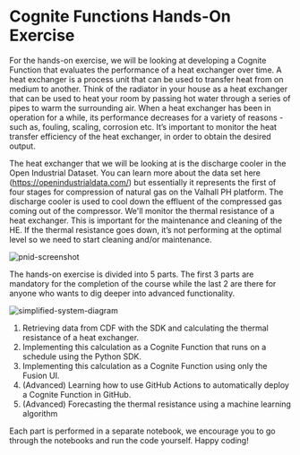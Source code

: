 # Cognite Functions Hands-On Exercise

For the hands-on exercise, we will be looking at developing a Cognite Function that evaluates the performance of a heat exchanger over time. A heat exchanger is a process unit that can be used to transfer heat from on medium to another. Think of the radiator in your house as a heat exchanger that can be used to heat your room by passing hot water through a series of pipes to warm the surrounding air. When a heat exchanger has been in operation for a while, its performance decreases for a variety of reasons - such as, fouling, scaling, corrosion etc. It’s important to monitor the heat transfer efficiency of the heat exchanger, in order to obtain the desired output.

The heat exchanger that we will be looking at is the discharge cooler in the Open Industrial Dataset. You can learn more about the data set here (https://openindustrialdata.com/) but essentially it represents the first of four stages for compression of natural gas on the Valhall PH platform. The discharge cooler is used to cool down the effluent of the compressed gas coming out of the compressor. We'll monitor the thermal resistance of a heat exchanger. This is important for the maintenance and cleaning of the HE. If the thermal resistance goes down, it’s not performing at the optimal level so we need to start cleaning and/or maintenance.

![pnid-screenshot](https://user-images.githubusercontent.com/29730122/183856518-775e8061-f9f1-4d8b-8717-75bb0c4b93f2.png)


The hands-on exercise is divided into 5 parts. The first 3 parts are mandatory for the completion of the course while the last 2 are there for anyone who wants to dig deeper into advanced functionality.

![simplified-system-diagram](https://user-images.githubusercontent.com/29730122/182669351-f2ec16fc-1f01-4a90-8f52-5b8548ea353e.png)

1. Retrieving data from CDF with the SDK and calculating the thermal resistance of a heat exchanger. 
2. Implementing this calculation as a Cognite Function that runs on a schedule using the Python SDK. 
3. Implementing this calculation as a Cognite Function using only the Fusion UI. 
4. (Advanced) Learning how to use GitHub Actions to automatically deploy a Cognite Function in GitHub.
5. (Advanced) Forecasting the thermal resistance using a machine learning algorithm

Each part is performed in a separate notebook, we encourage you to go through the notebooks and run the code yourself. Happy coding!
